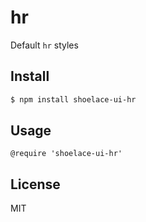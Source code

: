 # hr

Default `hr` styles

## Install

```sh
$ npm install shoelace-ui-hr
```
## Usage

```styl
@require 'shoelace-ui-hr'
```
## License

MIT
